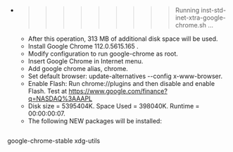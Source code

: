 * >>>>>>>>> Running inst-std-inet-xtra-google-chrome.sh ...
  * After this operation, 313 MB of additional disk space will be used.
  * Install Google Chrome 112.0.5615.165 .
  * Modify configuration to run google-chrome as root.
  * Insert Google Chrome in Internet menu.
  * Add google chrome alias, chrome.
  * Set default browser: update-alternatives --config x-www-browser.
  * Enable Flash: Run chrome://plugins and then disable and enable Flash. Test at https://www.google.com/finance?q=NASDAQ%3AAAPL
  * Disk size = 5395404K. Space Used = 398040K. Runtime = 00:00:00:07.
  * The following NEW packages will be installed:
  ```bash
google-chrome-stable xdg-utils
  ```
